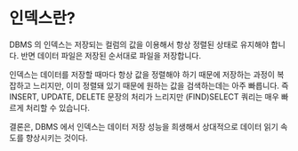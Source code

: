 # 인덱스란?

DBMS 의 인덱스는 저장되는 컬럼의 값을 이용해서 항상 정렬된 상태로 유지해야 합니다. 반면 데이터 파일은 저장된 순서대로 파일을 저장합니다. 

인덱스는 데이터를 저장할 때마다 항상 값을 정렬해야 하기 때문에 저장하는 과정이 복잡하고 느리지만, 이미 정렬돼 있기 때문에 원하는 값을 검색하는데는 아주 빠릅니다. 즉 INSERT, UPDATE, DELETE 문장의 처리가 느리지만 (FIND)SELECT 쿼리는 매우 빠르게 처리할 수 있습니다. 

결론은, DBMS 에서 인덱스는 데이터 저장 성능을 희생해서 상대적으로 데이터 읽기 속도를 향상시키는 것이다. 
<!--stackedit_data:
eyJoaXN0b3J5IjpbMTAxMTE5MzUzMiwxOTYwODg3MDc3XX0=
-->